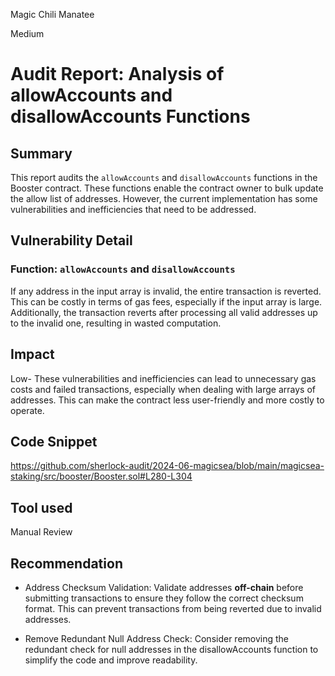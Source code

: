 Magic Chili Manatee

Medium

# Audit Report: Analysis of allowAccounts and disallowAccounts Functions

## Summary
This report audits the `allowAccounts` and `disallowAccounts` functions in the Booster contract. These functions enable the contract owner to bulk update the allow list of addresses. However, the current implementation has some vulnerabilities and inefficiencies that need to be addressed.
## Vulnerability Detail
### Function:  `allowAccounts` and `disallowAccounts`
If any address in the input array is invalid, the entire transaction is reverted. This can be costly in terms of gas fees, especially if the input array is large. Additionally, the transaction reverts after processing all valid addresses up to the invalid one, resulting in wasted computation.


## Impact
Low- These vulnerabilities and inefficiencies can lead to unnecessary gas costs and failed transactions, especially when dealing with large arrays of addresses. This can make the contract less user-friendly and more costly to operate.
## Code Snippet
https://github.com/sherlock-audit/2024-06-magicsea/blob/main/magicsea-staking/src/booster/Booster.sol#L280-L304
## Tool used

Manual Review

## Recommendation
- Address Checksum Validation: Validate addresses **off-chain** before submitting transactions to ensure they follow the correct checksum format. This can prevent transactions from being reverted due to invalid addresses.

- Remove Redundant Null Address Check: Consider removing the redundant check for null addresses in the disallowAccounts function to simplify the code and improve readability.